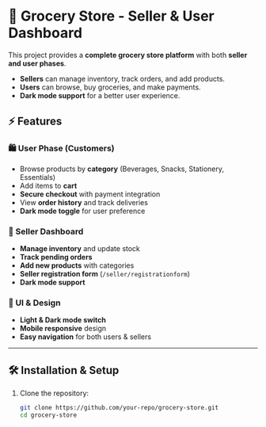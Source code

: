 # 🛒 Grocery Store - Seller & User Dashboard  

This project provides a **complete grocery store platform** with both **seller and user phases**.  
- **Sellers** can manage inventory, track orders, and add products.  
- **Users** can browse, buy groceries, and make payments.  
- **Dark mode support** for a better user experience.  

## ⚡ Features  

### 🛍️ User Phase (Customers)  
- Browse products by **category** (Beverages, Snacks, Stationery, Essentials)  
- Add items to **cart**  
- **Secure checkout** with payment integration  
- View **order history** and track deliveries  
- **Dark mode toggle** for user preference  

### 🏪 Seller Dashboard  
- **Manage inventory** and update stock  
- **Track pending orders**  
- **Add new products** with categories  
- **Seller registration form** (`/seller/registrationform`)  
- **Dark mode support**  

### 🎨 UI & Design  
- **Light & Dark mode switch**  
- **Mobile responsive** design  
- **Easy navigation** for both users & sellers  

---

## 🛠 Installation & Setup  

1. Clone the repository:  
   ```sh
   git clone https://github.com/your-repo/grocery-store.git
   cd grocery-store
